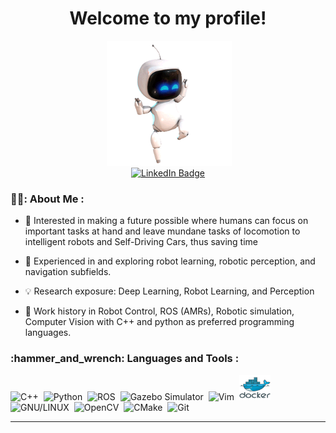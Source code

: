 <div id="header" align="center">
  
  <h1>
  <!-- <img src="https://media.giphy.com/media/hvRJCLFzcasrR4ia7z/giphy.gif" width="30px"/> -->
  Welcome to my profile!
</h1>
<img src="https://komarev.com/ghpvc/?username=VaidehiSom&style=flat-square&color=blue" alt=""/>

  <img src="giphy.gif " width="200"/>
<div id="badges">


  <a href="https://www.linkedin.com/in/VaidehiSom/">
    <img src="https://img.shields.io/badge/LinkedIn-blue?style=for-the-badge&logo=linkedin&logoColor=white" alt="LinkedIn Badge"/>
  </a>
<!--   <a href="your-youtube-URL">
    <img src="https://img.shields.io/badge/YouTube-red?style=for-the-badge&logo=youtube&logoColor=white" alt="Youtube Badge"/>
  </a>  -->
  
<!--   <a href="https://twitter.com/SomVaidehi">
    <img src="https://img.shields.io/badge/Twitter-blue?style=for-the-badge&logo=twitter&logoColor=white" alt="Twitter Badge"/>
  </a> -->
 </div>
<!-- <img src="https://media.giphy.com/media/hqU2KkjW5bE2v2Z7Q2/giphy.gif" width="200"/> -->
</div>


### 👩‍💻: About Me :
- :telescope: Interested in making a future possible where humans can focus on important tasks at hand and leave mundane tasks of locomotion to intelligent robots and Self-Driving Cars, thus saving time

- :seedling: Experienced in and exploring robot learning, robotic perception, and navigation subfields.

<!-- - :zap: In my free time, I like to watch intruiging STEM videos on youtube, be active on robotics communities (subreddits, discourse, linkedIn), go through open source projects and watch strength sports. -->

- :bulb: Research exposure: Deep Learning, Robot Learning, and Perception

- :scroll: Work history in Robot Control, ROS (AMRs), Robotic simulation, Computer Vision with C++ and python as preferred programming languages.

<!-- :mailbox:How to reach me: [![Linkedin Badge](https://img.shields.io/badge/-AnveshSom-blue?style=flat&logo=Linkedin&logoColor=white)](your-linkedin-url) -->

<!-- | :bell: | Don't forget to reach out to me :mailbox: for mutual growth if our interests align :-) |
| :-------: | :-------------------------------------------------------------------------------------------------------- |
 -->

<div id="header" align="left">
  <h3>
  :hammer_and_wrench: Languages and Tools :
</h3>
  </div>

<div>
  <img src="https://upload.wikimedia.org/wikipedia/commons/1/18/ISO_C%2B%2B_Logo.svg" title="C++" alt="C++" width="40" height="40"/>&nbsp;
  <img src="https://upload.wikimedia.org/wikipedia/commons/c/c3/Python-logo-notext.svg" title="Python" alt="Python" width="40" height="40"/>&nbsp;
  <img src="https://upload.wikimedia.org/wikipedia/commons/b/bb/Ros_logo.svg" title="ROS" alt="ROS" width="140" height="40"/>&nbsp;
  <img src="https://upload.wikimedia.org/wikipedia/commons/1/13/Gazebo_logo.svg" title="Gazebo Simulator" alt="Gazebo Simulator" width="170" height="40"/>&nbsp;
  <img src="https://upload.wikimedia.org/wikipedia/commons/9/9f/Vimlogo.svg" title="Vim" alt="Vim" width="40" height="40"/>&nbsp;
  <img src="https://github.com/devicons/devicon/blob/master/icons/docker/docker-original-wordmark.svg" title="Docker" alt="Docker" width="50" height="40"/>&nbsp;
  <img src="https://upload.wikimedia.org/wikipedia/commons/a/ab/Linux_Logo_in_Linux_Libertine_Font.svg" title="GNU/LINUX" alt="GNU/LINUX" width="40"/>&nbsp;
  <img src="https://upload.wikimedia.org/wikipedia/commons/3/32/OpenCV_Logo_with_text_svg_version.svg" title="OpenCV" alt="OpenCV" width="40"/>&nbsp;
  <img src="https://upload.wikimedia.org/wikipedia/commons/1/13/Cmake.svg" title="CMake" alt="CMake" width="40"/>&nbsp;
  <img src="https://upload.wikimedia.org/wikipedia/commons/e/e0/Git-logo.svg" title="git" alt="Git" width="90"/>&nbsp;

</div>


--- 

<!-- ### :fire: My Stats :
<img src="https://media.giphy.com/media/RVWSqOsgDAq0W3051o/giphy.gif" width="150px"/>

[![](https://raw.githubusercontent.com/VaidehiSom/VaidehiSom/master/profile-summary-card-output/github/0-profile-details.svg)](https://github.com/vn7n24fzkq/github-profile-summary-cards)
[![](https://raw.githubusercontent.com/VaidehiSom/VaidehiSom/master/profile-summary-card-output/github/1-repos-per-language.svg)](https://github.com/vn7n24fzkq/github-profile-summary-cards) [![](https://raw.githubusercontent.com/VaidehiSom/VaidehiSom/master/profile-summary-card-output/github/2-most-commit-language.svg)](https://github.com/vn7n24fzkq/github-profile-summary-cards)
[![](https://raw.githubusercontent.com/VaidehiSom/VaidehiSom/master/profile-summary-card-output/github/3-stats.svg)](https://github.com/vn7n24fzkq/github-profile-summary-cards) [![](https://raw.githubusercontent.com/VaidehiSom/VaidehiSom/master/profile-summary-card-output/github/4-productive-time.svg)](https://github.com/vn7n24fzkq/github-profile-summary-cards)

